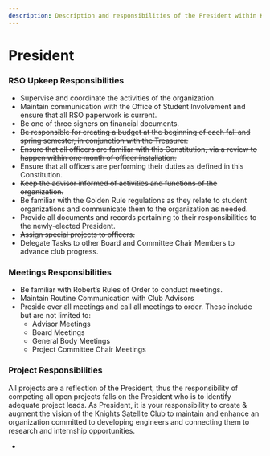 ```yaml
---
description: Description and responsibilities of the President within KSC.
---
```


# President

### RSO Upkeep Responsibilities

* Supervise and coordinate the activities of the organization.
* Maintain communication with the Office of Student Involvement and ensure that all RSO paperwork is current.
* Be one of three signers on financial documents.
* ~~Be responsible for creating a budget at the beginning of each fall and spring semester, in conjunction with the Treasurer.~~
* ~~Ensure that all officers are familiar with this Constitution, via a review to happen within one month of officer installation.~~
* Ensure that all officers are performing their duties as defined in this Constitution.
* ~~Keep the advisor informed of activities and functions of the organization.~~
* Be familiar with the Golden Rule regulations as they relate to student organizations and communicate them to the organization as needed.
* Provide all documents and records pertaining to their responsibilities to the newly-elected President.
* ~~Assign special projects to officers.~~
* Delegate Tasks to other Board and Committee Chair Members to advance club progress.

### Meetings Responsibilities

* Be familiar with Robert’s Rules of Order to conduct meetings.
* Maintain Routine Communication with Club Advisors
* Preside over all meetings and call all meetings to order. These include but are not limited to:
  * Advisor Meetings
  * Board Meetings
  * General Body Meetings
  * Project Committee Chair Meetings



### Project Responsibilities

All projects are a reflection of the President, thus the responsibility of competing all open projects falls on the President who is to identify adequate project leads. As President, it is your responsibility to create & augment the vision of the Knights Satellite Club to maintain and enhance an organization committed to developing engineers and connecting them to research and internship opportunities.

*



